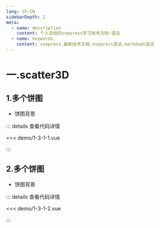 ```yaml
---
lang: zh-CN
sidebarDepth: 2
meta:
  - name: description
    content: 个人总结的vuepress学习技术文档-语法
  - name: keywords
    content: vuepress,最新技术文档,vuepress语法,markdown语法
---
```


# 一.scatter3D

## 1.多个饼图

- 饼图背景


  <Container url="https://zhoubichuan.com/resume/?type=echarts&name=1-3-1-1.vue" />

::: details 查看代码详情

<<< demo/1-3-1-1.vue

:::

## 2.多个饼图

- 饼图背景


  <Container url="https://zhoubichuan.com/resume/?type=echarts&name=1-3-1-2.vue" />

::: details 查看代码详情

<<< demo/1-3-1-2.vue

:::
